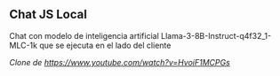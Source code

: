 ## Chat JS Local 

Chat con modelo de inteligencia artificial Llama-3-8B-Instruct-q4f32_1-MLC-1k que se ejecuta en el lado del cliente

_Clone de https://www.youtube.com/watch?v=HvoiF1MCPGs_